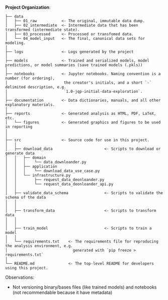 **Project Organization**:



    ├── data
    │   ├── 01_raw           <- The original, immutable data dump.
    │   ├── 02_intermediate  <- Intermediate data that has been transformed (intermediate state).
    │   ├── 03_processed     <- Processed or transfomed data.
    │   └── 04_model_input   <- The final, canonical data sets for modeling.
    │
    ├── logs                 <- Logs generated by the project
    │
    ├── models               <- Trained and serialized models, model predictions, or model summaries (save trained models (.pkls))
    │
    ├── notebooks            <- Jupyter notebooks. Naming convention is a number (for ordering),
    │                         the creator's initials, and a short `-` delimited description, e.g.
    │                         `1.0-jqp-initial-data-exploration`.
    │
    ├── documentation        <- Data dictionaries, manuals, and all other explanatory materials.
    │
    ├── reports              <- Generated analysis as HTML, PDF, LaTeX, etc.
    │   └── figures          <- Generated graphics and figures to be used in reporting
    │
    │
    ├── src                  <- Source code for use in this project.
    │   │
    │   ├── download_data                       <- Scripts to download or generate data
    │   │   ├── domain
    │   │   │    └── data_downloander.py
    │   │   ├── application
    │   │   │    └── download_data_use_case.py
    │   │   └── infrastructure.py
    │   │        ├── request_data_deonloander.py
    │   │        └── request_data_deonloander_api.py
    │   │
    │   ├── validate_data_schema                <- Scripts to validate the schema of the data
    │   │
    │   │
    │   ├── transform_data                      <- Scripts to transform data
    │   │
    │   │
    │   ├── train_model                         <- Scripts to train a model
    │   │
    │   └── requirements.txt    <- The requirements file for reproducing the analysis environment, e.g.
    │                             generated with `pip freeze > requirements.txt`
    │
    └── README.md               <- The top-level README for developers using this project.

Observations:
- Not versioning binary/bases files (like trained models) and notebooks (not recommendable because it have metadata)
